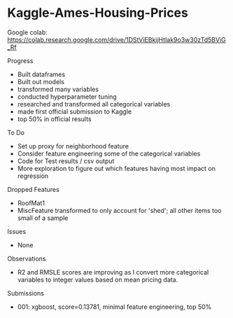 # Kaggle-Ames-Housing-Prices

Google colab: https://colab.research.google.com/drive/1DStViEBkijHtIak9o3w30zTd5BViG_Rf

Progress
* Built dataframes
* Built out models
* transformed many variables
* conducted hyperparameter tuning
* researched and transformed all categorical variables
* made first official submission to Kaggle
* top 50% in official results

To Do
* Set up proxy for neighborhood feature
* Consider feature engineering some of the categorical variables
* Code for Test results / csv output
* More exploration to figure out which features having most impact on regression

Dropped Features
* RoofMat1
* MiscFeature transformed to only account for 'shed'; all other items too small of a sample

Issues
* None

Observations
* R2 and RMSLE scores are improving as I convert more categorical variables to integer values based on mean pricing data.

Submissions
* 001: xgboost, score=0.13781, minimal feature engineering, top 50%
